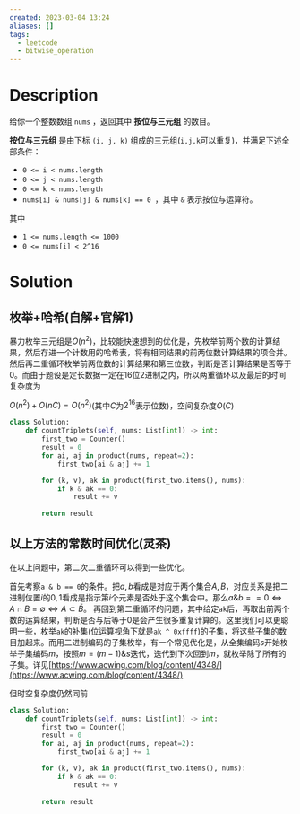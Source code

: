 ```yaml
---
created: 2023-03-04 13:24
aliases: []
tags:
  - leetcode 
  - bitwise_operation 
---
```


# Description

给你一个整数数组 `nums` ，返回其中 **按位与三元组** 的数目。

**按位与三元组** 是由下标 `(i, j, k)` 组成的三元组(`i,j,k`可以重复)，并满足下述全部条件：

- `0 <= i < nums.length`
- `0 <= j < nums.length`
- `0 <= k < nums.length`
- `nums[i] & nums[j] & nums[k] == 0 `，其中 `&` 表示按位与运算符。

其中

-   `1 <= nums.length <= 1000`
-   `0 <= nums[i] < 2^16`

# Solution

## 枚举+哈希(自解+官解1)

暴力枚举三元组是$O(n^2)$，比较能快速想到的优化是，先枚举前两个数的计算结果，然后存进一个计数用的哈希表，将有相同结果的前两位数计算结果的项合并。然后再二重循环枚举前两位数的计算结果和第三位数，判断是否计算结果是否等于$0$。而由于题设是定长数据一定在16位2进制之内，所以两重循环以及最后的时间复杂度为

$O(n^2) + O(nC) = O(n^2)$(其中$C$为$2^{16}$表示位数)，空间复杂度$O(C)$

```python
class Solution:
    def countTriplets(self, nums: List[int]) -> int:
        first_two = Counter()
        result = 0
        for ai, aj in product(nums, repeat=2):
            first_two[ai & aj] += 1

        for (k, v), ak in product(first_two.items(), nums):        
            if k & ak == 0:
                result += v
        
        return result
```


## 以上方法的常数时间优化(灵茶)

在以上问题中，第二次二重循环可以得到一些优化。

首先考察`a & b == 0`的条件。把$a, b$看成是对应于两个集合$A, B$，对应关系是把二进制位置$i$的$0, 1$看成是指示第$i$个元素是否处于这个集合中。那么$a \& b == 0 \Leftrightarrow A \cap B = \emptyset \Leftrightarrow A \subset \bar{B}$。
再回到第二重循环的问题，其中给定`ak`后，再取出前两个数的运算结果，判断是否与后等于0是会产生很多重复计算的。这里我们可以更聪明一些，枚举`ak`的补集(位运算视角下就是`ak ^ 0xffff`)的子集，将这些子集的数目加起来。而用二进制编码的子集枚举，有一个常见优化是，从全集编码$s$开始枚举子集编码$m$，按照$m = (m - 1) \& s$迭代，迭代到下次回到$m$，就枚举除了所有的子集。详见[https://www.acwing.com/blog/content/4348/](https://www.acwing.com/blog/content/4348/)

但时空复杂度仍然同前

```python
class Solution:
    def countTriplets(self, nums: List[int]) -> int:
        first_two = Counter()
        result = 0
        for ai, aj in product(nums, repeat=2):
            first_two[ai & aj] += 1

        for (k, v), ak in product(first_two.items(), nums):        
            if k & ak == 0:
                result += v
        
        return result
```

